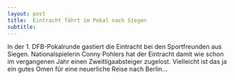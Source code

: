 ```yaml
---
layout: post
title:  Eintracht fährt im Pokal nach Siegen
subtitle:  
---
```


In der 1. DFB-Pokalrunde gastiert die Eintracht bei den Sportfreunden aus Siegen. Nationalspielerin Conny Pohlers hat der Eintracht damit wie schon im vergangenen Jahr einen Zweitligaabsteiger zugelost. Vielleicht ist das ja ein gutes Omen für eine neuerliche Reise nach Berlin...


